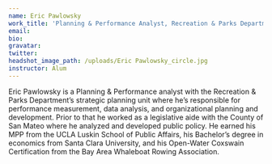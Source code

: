 ```yaml
---
name: Eric Pawlowsky
work_title: 'Planning & Performance Analyst, Recreation & Parks Department'
email:
bio:
gravatar:
twitter:
headshot_image_path: /uploads/Eric Pawlowsky_circle.jpg
instructor: Alum
---
```


Eric Pawlowsky is a Planning & Performance analyst with the Recreation & Parks Department’s strategic planning unit where he’s responsible for performance measurement, data analysis, and organizational planning and development. Prior to that he worked as a legislative aide with the County of San Mateo where he analyzed and developed public policy. He earned his MPP from the UCLA Luskin School of Public Affairs, his Bachelor’s degree in economics from Santa Clara University, and his Open-Water Coxswain Certification from the Bay Area Whaleboat Rowing Association.